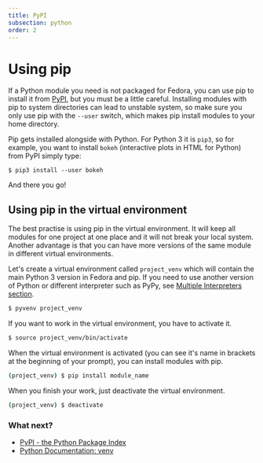 ```yaml
---
title: PyPI
subsection: python
order: 2
---
```


# Using pip

If a Python module you need is not packaged for Fedora, you can use pip to install it from [PyPI](https://pypi.python.org/), but you must be a little careful. Installing modules with pip to system directories can lead to unstable system, so make sure you only use pip with the ```--user``` switch, which makes pip install modules to your home directory.

Pip gets installed alongside with Python. For Python 3 it is `pip3`, so for example, you want to install `bokeh` (interactive plots in HTML for Python) from PyPI simply type:

```
$ pip3 install --user bokeh
```

And there you go!

## Using pip in the virtual environment

The best practise is using pip in the virtual environment. It will keep all modules for one project at one place and it will not break your local system. Another advantage is that you can have more versions of the same module in different virtual environments.

Let's create a virtual environment called `project_venv` which will contain the main Python 3 version in Fedora and pip. If you need to use another version of Python or different interpreter such as PyPy, see [Multiple Interpreters section](https://developer.fedoraproject.org/tech/languages/python/multiple-pythons.html).

```bash
$ pyvenv project_venv
```

If you want to work in the virtual environment, you have to activate it.

```bash
$ source project_venv/bin/activate
```

When the virtual environment is activated (you can see it's name in brackets at the beginning of your prompt), you can install modules with pip.

```bash
(project_venv) $ pip install module_name
```

When you finish your work, just deactivate the virtual environment.

```bash
(project_venv) $ deactivate
```

### What next?

 * [PyPI - the Python Package Index](https://pypi.python.org/)
 * [Python Documentation: venv](https://docs.python.org/3/library/venv.html#module-venv)

